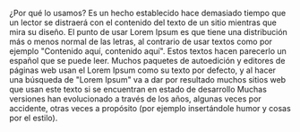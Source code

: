 ¿Por qué lo usamos? Es un hecho establecido hace demasiado tiempo
que un lector se distraerá con el contenido del texto de un
sitio mientras que mira su diseño. El punto de usar Lorem Ipsum es
que tiene una distribución más o menos normal de las letras,
al contrario de usar textos como por ejemplo "Contenido aquí,
contenido aquí". Estos textos hacen parecerlo un español que se
puede leer. Muchos paquetes de autoedición y editores de páginas
web usan el Lorem Ipsum como su texto por defecto, y al hacer
una búsqueda de "Lorem Ipsum" va a dar por resultado muchos sitios
web que usan este texto si se encuentran en estado de desarrollo
Muchas versiones han evolucionado a través de los años, algunas
veces por accidente, otras veces a propósito (por ejemplo
insertándole humor y cosas por el estilo).